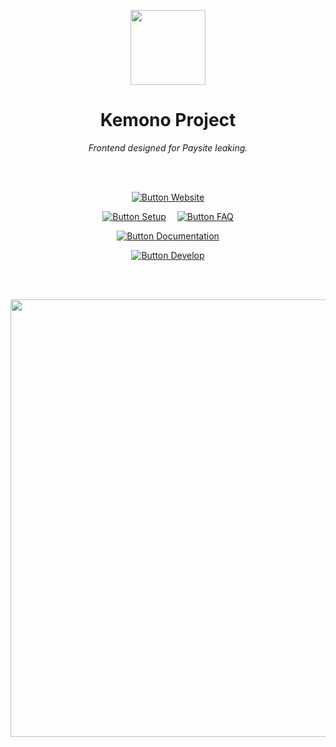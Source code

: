 
<div align = center>

<img
    src = 'client/static/kemono-logo.svg'
    width = 120
/>

# Kemono Project

*Frontend designed for Paysite leaking.*

<br>
<br>

[![Button Website]][Website]

[![Button Setup]][Setup]   
[![Button FAQ]][FAQ]

[![Button Documentation]][Documentation]

[![Button Develop]][Develop]

<br>
<br>

<img
    src = 'resources/Preview.png'
    width = 700
/>

</div>

<br>


<!----------------------------------------------------------------------------->

[Website]: https://kemono.party/

[Documentation]: docs
[Develop]: docs/Develop.md
[Setup]: docs/Setup.md
[FAQ]: docs/FAQ.md


<!---------------------------------[ Buttons ]--------------------------------->

[Button Website]: https://img.shields.io/badge/Website-e6702f?style=for-the-badge&logoColor=white&logo=FirefoxBrowser

[Button Documentation]: https://img.shields.io/badge/Documentation-0093DD?style=for-the-badge&logoColor=white&logo=BookStack
[Button Develop]: https://img.shields.io/badge/Develop-3955A3?style=for-the-badge&logoColor=white&logo=VisualStudioCode
[Button Setup]: https://img.shields.io/badge/Setup-3EAAAF?style=for-the-badge&logoColor=white&logo=GitBook
[Button FAQ]: https://img.shields.io/badge/FAQ-569A31?style=for-the-badge&logoColor=white&logo=AskUbuntu
